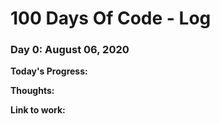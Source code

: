 # 100 Days Of Code - Log

### Day 0: August 06, 2020

**Today's Progress:** 

**Thoughts:** 

**Link to work:** 